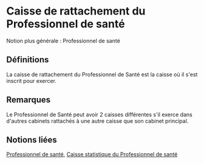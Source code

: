 # Caisse de rattachement du Professionnel de santé 
<!-- SPDX-License-Identifier: MPL-2.0 -->

Notion plus générale : Professionnel de santé

## Définitions

La caisse de rattachement du Professionnel de Santé est la caisse où il s'est inscrit pour exercer.

## Remarques

Le Professionnel de Santé peut avoir 2 caisses différentes s'il exerce dans d'autres cabinets rattachés à une autre caisse que son cabinet principal.

## Notions liées

[Professionnel de santé](professionnel_de_sante.md), [Caisse statistique du Professionnel de santé](caisse_statistique_du_professionnel_de_sante.md)

